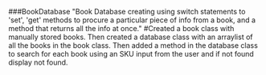 ###BookDatabase
"Book Database creating using switch statements to 'set', 'get' methods to procure a particular piece of info from a book, and a method that returns all the info at once."
#Created a book class with manually stored books. Then created a database class with an arraylist of all the books in the book class. Then added a method in the database class to search for each book using an SKU input from the user and if not found display not found. 
